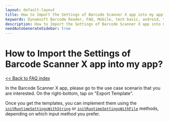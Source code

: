 ```yaml
---
layout: default-layout
title: How to Import the Settings of Barcode Scanner X app into my app?
keywords: Dynamsoft Barcode Reader, FAQ, Mobile, tech basic, android, template, driver license, settings
description: How to Import the Settings of Barcode Scanner X app into my app?
needAutoGenerateSidebar: true
---
```


# How to Import the Settings of Barcode Scanner X app into my app?

[<< Back to FAQ index](index.md)


In the Barcode Scanner X app, please go to the use case scenario that you are interested. On the right-bottom, tap on "Export Template". 

Once you get the templates, you can implement them using the [`initRuntimeSettingsWithString`](../api-reference/primary-parameter-and-runtime-settings-advanced.md#initruntimesettingswithstring) or [`initRuntimeSettingsWithFile`](../api-reference/primary-parameter-and-runtime-settings-advanced.md#initruntimesettingswithfile) methods, depending on which input method you prefer.